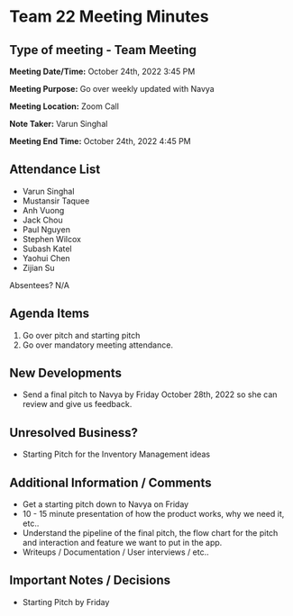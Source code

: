 # Team 22 Meeting Minutes
## Type of meeting - Team Meeting

**Meeting Date/Time:**   October 24th, 2022 3:45 PM

**Meeting Purpose:**   Go over weekly updated with Navya

**Meeting Location:**   Zoom Call

**Note Taker:** Varun Singhal

**Meeting End Time:**   October 24th, 2022 4:45 PM

## Attendance List
- Varun Singhal
- Mustansir Taquee
- Anh Vuong
- Jack Chou
- Paul Nguyen
- Stephen Wilcox
- Subash Katel
- Yaohui Chen   
- Zijian Su
  
Absentees?
N/A

## Agenda Items 
1. Go over pitch and starting pitch
2. Go over mandatory meeting attendance.

## New Developments
- Send a final pitch to Navya by Friday October 28th, 2022 so she can review and give us feedback. 

## Unresolved Business?
- Starting Pitch for the Inventory Management ideas

## Additional Information / Comments
- Get a starting pitch down to Navya on Friday
- 10 - 15 minute presentation of how the product works, why we need it, etc..
- Understand the pipeline of the final pitch, the flow chart for the pitch and interaction and feature we want to put in the app. 
- Writeups / Documentation / User interviews / etc..

## Important Notes / Decisions
- Starting Pitch by Friday

